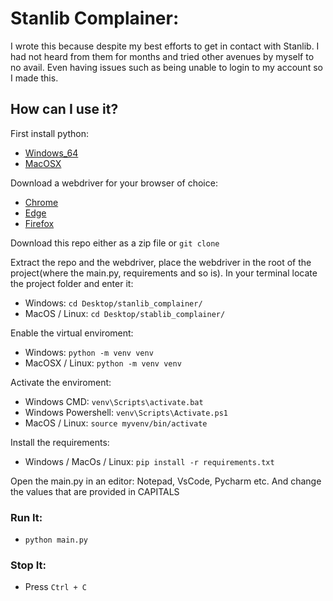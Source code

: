 # Stanlib Complainer:
I wrote this because despite my best efforts to get in contact with Stanlib. 
I had not heard from them for months and tried other avenues by myself to no avail. 
Even having issues such as being unable to login to my account so I made this. 

## How can I use it?
First install python:


 - [Windows_64](https://www.python.org/ftp/python/3.11.8/python-3.11.8-amd64.exe)
 - [MacOSX](https://www.python.org/ftp/python/3.11.8/python-3.11.8-macos11.pkg)


Download a webdriver for your browser of choice:

- [Chrome](https://chromedriver.chromium.org/downloads)
- [Edge](https://developer.microsoft.com/en-us/microsoft-edge/tools/webdriver/?form=MA13LH#downloads)
- [Firefox](https://github.com/mozilla/geckodriver/releases)

Download this repo either as a zip file or `git clone`

Extract the repo and the webdriver, place the webdriver in the root of the project(where the main.py, requirements and so is).
In your terminal locate the project folder and enter it:

- Windows: `cd Desktop/stanlib_complainer/`
- MacOS / Linux: `cd Desktop/stablib_complainer/`

Enable the virtual enviroment:

- Windows: `python -m venv venv`
- MacOSX / Linux: `python -m venv venv`

Activate the enviroment:

- Windows CMD: `venv\Scripts\activate.bat`
- Windows Powershell: `venv\Scripts\Activate.ps1`
- MacOS / Linux: `source myvenv/bin/activate`

Install the requirements:
 - Windows / MacOs / Linux: `pip install -r requirements.txt`

Open the main.py in an editor: Notepad, VsCode, Pycharm etc.
And change the values that are provided in CAPITALS

### Run It:

- `python main.py`

### Stop It:

- Press `Ctrl + C`
